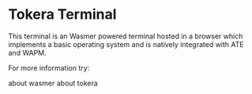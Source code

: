 # Tokera Terminal

This terminal is an Wasmer powered terminal hosted in a browser which implements
a basic operating system and is natively integrated with ATE and WAPM.

For more information try:

about wasmer
about tokera